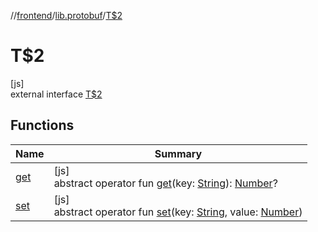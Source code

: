 //[frontend](../../../index.md)/[lib.protobuf](../index.md)/[T$2](index.md)

# T$2

[js]\
external interface [T$2](index.md)

## Functions

| Name | Summary |
|---|---|
| [get](get.md) | [js]<br>abstract operator fun [get](get.md)(key: [String](https://kotlinlang.org/api/latest/jvm/stdlib/kotlin/-string/index.html)): [Number](https://kotlinlang.org/api/latest/jvm/stdlib/kotlin/-number/index.html)? |
| [set](set.md) | [js]<br>abstract operator fun [set](set.md)(key: [String](https://kotlinlang.org/api/latest/jvm/stdlib/kotlin/-string/index.html), value: [Number](https://kotlinlang.org/api/latest/jvm/stdlib/kotlin/-number/index.html)) |
